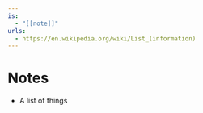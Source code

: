 ```yaml
---
is:
  - "[[note]]"
urls:
  - https://en.wikipedia.org/wiki/List_(information)
---
```

# Notes
- A list of things
